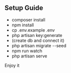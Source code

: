 ## Setup Guide

- composer install
- npm install
- cp .env.example .env
- php artisan key:generate
- (create db and connect it)
- php artisan migrate --seed
- npm run watch
- php artisan serve

Enjoy it
